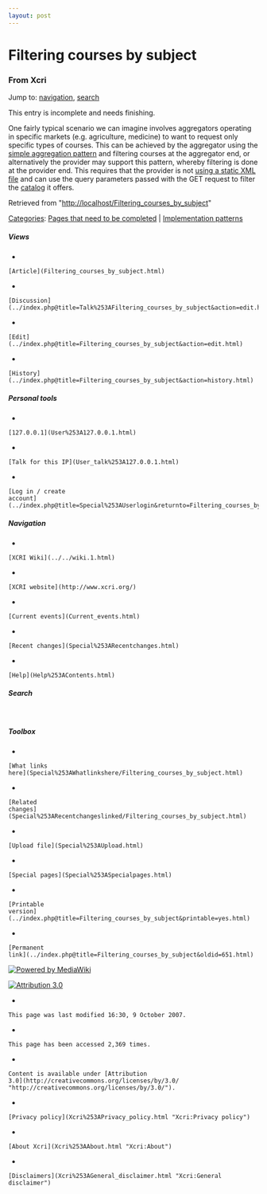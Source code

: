 ```yaml
---
layout: post
---
```








Filtering courses by subject 
============================













### From Xcri 







Jump to: [navigation](Filtering_courses_by_subject.html#column-one),
[search](Filtering_courses_by_subject.html#searchInput)





This entry is incomplete and needs finishing.



One fairly typical scenario we can imagine involves aggregators
operating in specific markets (e.g. agriculture, medicine) to want to
request only specific types of courses. This can be achieved by the
aggregator using the [simple aggregation
pattern](Simple_aggregation_pattern.html "Simple aggregation pattern")
and filtering courses at the aggregator end, or alternatively the
provider may support this pattern, whereby filtering is done at the
provider end. This requires that the provider is not [using a static XML
file](Using_a_static_XML_file.html "Using a static XML file") and can
use the query parameters passed with the GET request to filter the
[catalog](Catalog.html "Catalog") it offers.



Retrieved from
"[http://localhost/Filtering\_courses\_by\_subject](Filtering_courses_by_subject.html)"





[Categories](Special%253ACategories.html "Special:Categories"): [Pages that need to be
completed](Category%253APages_that_need_to_be_completed.html "Category:Pages that need to be completed")
| [Implementation
patterns](Category%253AImplementation_patterns.html "Category:Implementation patterns")

















##### Views



-   

    

    [Article](Filtering_courses_by_subject.html)
-   

    

    [Discussion](../index.php@title=Talk%253AFiltering_courses_by_subject&action=edit.html)
-   

    

    [Edit](../index.php@title=Filtering_courses_by_subject&action=edit.html)
-   

    

    [History](../index.php@title=Filtering_courses_by_subject&action=history.html)







##### Personal tools



-   

    

    [127.0.0.1](User%253A127.0.0.1.html)
-   

    

    [Talk for this IP](User_talk%253A127.0.0.1.html)
-   

    

    [Log in / create
    account](../index.php@title=Special%253AUserlogin&returnto=Filtering_courses_by_subject.html)











[](../../wiki.1.html "XCRI Wiki")





##### Navigation



-   

    

    [XCRI Wiki](../../wiki.1.html)
-   

    

    [XCRI website](http://www.xcri.org/)
-   

    

    [Current events](Current_events.html)
-   

    

    [Recent changes](Special%253ARecentchanges.html)
-   

    

    [Help](Help%253AContents.html)







##### Search





 









##### Toolbox



-   

    

    [What links
    here](Special%253AWhatlinkshere/Filtering_courses_by_subject.html)
-   

    

    [Related
    changes](Special%253ARecentchangeslinked/Filtering_courses_by_subject.html)
-   

    

    [Upload file](Special%253AUpload.html)
-   

    

    [Special pages](Special%253ASpecialpages.html)
-   

    

    [Printable
    version](../index.php@title=Filtering_courses_by_subject&printable=yes.html)
-   

    

    [Permanent
    link](../index.php@title=Filtering_courses_by_subject&oldid=651.html)















[![Powered by
MediaWiki](../skins/common/images/poweredby_mediawiki_88x31.png)](http://www.mediawiki.org/)





[![Attribution 3.0
](http://i.creativecommons.org/l/by/3.0/88x31.png)](http://creativecommons.org/licenses/by/3.0/)



-   

    

    This page was last modified 16:30, 9 October 2007.
-   

    

    This page has been accessed 2,369 times.
-   

    

    Content is available under [Attribution
    3.0](http://creativecommons.org/licenses/by/3.0/ "http://creativecommons.org/licenses/by/3.0/").
-   

    

    [Privacy policy](Xcri%253APrivacy_policy.html "Xcri:Privacy policy")
-   

    

    [About Xcri](Xcri%253AAbout.html "Xcri:About")
-   

    

    [Disclaimers](Xcri%253AGeneral_disclaimer.html "Xcri:General disclaimer")





